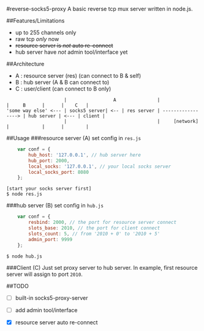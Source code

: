 #reverse-socks5-proxy
A basic reverse tcp mux server written in node.js.

##Features/Limitations

- up to 255 channels only
- raw tcp *only* now
- ~~resource server is *not* auto re-connect~~
- hub server have *not* admin tool/interface yet

##Architecture

- A : resource server (res) (can connect to B & self)
- B : hub server (A & B can connect to)
- C : user/client (can connect to B only)


```
                     |                 A               |                    |     B      |      |    C   |
'some way else' <--- | socks5 server| <-- | res server | -----------------> | hub server | <--- | client |
                     |                                 |     [network]      |            |      |        |
```


##Usage
###resource server (A)
set config in `res.js`
```javascript
	var conf = {
		hub_host: '127.0.0.1', // hub server here
		hub_port: 2000,
		local_socks: '127.0.0.1', // your local socks server
		local_socks_port: 8080
	};
```

```
[start your socks server first]
$ node res.js
```

###hub server (B)
set config in `hub.js`
```javascript
	var conf = {
		resbind: 2000, // the port for resource server connect
		slots_base: 2010, // the port for client connect
		slots_count: 5, // from '2010 + 0' to '2010 + 5'
		admin_port: 9999
	};
```

```
$ node hub.js
```

###Client (C)
Just set proxy server to hub server.
In example, first resource server will assign to port `2010`.


##TODO
- [ ] built-in socks5-proxy-server
- [ ] add admin tool/interface
- [x] resource server auto re-connect



